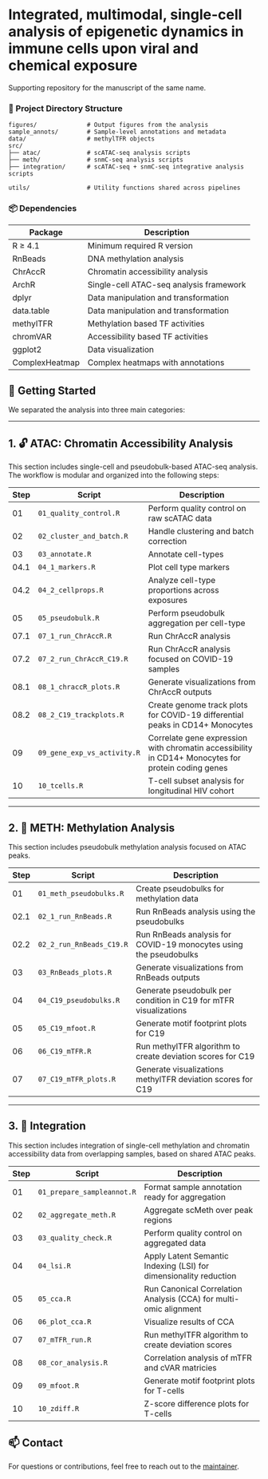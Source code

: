 # Integrated, multimodal, single-cell analysis of epigenetic dynamics in immune cells upon viral and chemical exposure

Supporting repository for the manuscript of the same name. 

### 📁 Project Directory Structure

```text
figures/              # Output figures from the analysis
sample_annots/        # Sample-level annotations and metadata
data/                 # methylTFR objects
src/
├── atac/             # scATAC-seq analysis scripts
├── meth/             # snmC-seq analysis scripts
├── integration/      # scATAC-seq + snmC-seq integrative analysis scripts

utils/                # Utility functions shared across pipelines
```

### 📦 Dependencies

| Package           | Description                                     |
|-------------------|-------------------------------------------------|
| R ≥ 4.1           | Minimum required R version                      |
| RnBeads           | DNA methylation analysis                        |
| ChrAccR           | Chromatin accessibility analysis                |
| ArchR             | Single-cell ATAC-seq analysis framework         |
| dplyr             | Data manipulation and transformation            |
| data.table        | Data manipulation and transformation            |
| methylTFR         | Methylation based TF activities                 |
| chromVAR         | Accessibility based TF activities                 |
| ggplot2           | Data visualization                              |
| ComplexHeatmap    | Complex heatmaps with annotations               |

## 🧬 Getting Started

We separated the analysis into three main categories:

---

## 1. 🔓 ATAC: Chromatin Accessibility Analysis

This section includes single-cell and pseudobulk-based ATAC-seq analysis. The workflow is modular and organized into the following steps:

| Step | Script                        | Description |
|------|-------------------------------|-------------|
| 01   | `01_quality_control.R`        | Perform quality control on raw scATAC data |
| 02   | `02_cluster_and_batch.R`      | Handle clustering and batch correction |
| 03   | `03_annotate.R`               | Annotate cell-types |
| 04.1 | `04_1_markers.R`              | Plot cell type markers  |
| 04.2 | `04_2_cellprops.R`            | Analyze cell-type proportions across exposures |
| 05   | `05_pseudobulk.R`             | Perform pseudobulk aggregation per cell-type |
| 07.1 | `07_1_run_ChrAccR.R`          | Run ChrAccR analysis |
| 07.2 | `07_2_run_ChrAccR_C19.R`      | Run ChrAccR analysis focused on COVID-19 samples |
| 08.1 | `08_1_chraccR_plots.R`        | Generate visualizations from ChrAccR outputs |
| 08.2 | `08_2_C19_trackplots.R`       | Create genome track plots for COVID-19 differential peaks in CD14+ Monocytes |
| 09   | `09_gene_exp_vs_activity.R`   | Correlate gene expression with chromatin accessibility in CD14+ Monocytes for protein coding genes|
| 10   | `10_tcells.R` | T-cell subset analysis for longitudinal HIV cohort |
---

## 2. 🧬 METH: Methylation Analysis

This section includes pseudobulk methylation analysis focused on ATAC peaks.

| Step | Script                        | Description |
|------|-------------------------------|-------------|
| 01   | `01_meth_pseudobulks.R`       | Create pseudobulks for methylation data |
| 02.1   | `02_1_run_RnBeads.R`        | Run RnBeads analysis using the pseudobulks |
| 02.2   | `02_2_run_RnBeads_C19.R`    | Run RnBeads analysis for COVID-19 monocytes using the pseudobulks |
| 03   | `03_RnBeads_plots.R`          | Generate visualizations from RnBeads outputs  |
| 04   | `04_C19_pseudobulks.R`        | Generate pseudobulk per condition in C19 for mTFR visualizations  |
| 05   | `05_C19_mfoot.R`              | Generate motif footprint plots for C19 |
| 06   | `06_C19_mTFR.R`               | Run methylTFR algorithm to create deviation scores for C19 |
| 07   | `07_C19_mTFR_plots.R`         | Generate visualizations methylTFR deviation scores for C19 |
---

## 3. 🧩 Integration

This section includes integration of single-cell methylation and chromatin accessibility data from overlapping samples, based on shared ATAC peaks.

| Step | Script                  | Description                                                   |
|------|-------------------------|---------------------------------------------------------------|
| 01   | `01_prepare_sampleannot.R` | Format sample annotation ready for aggregation               |
| 02   | `02_aggregate_meth.R`      | Aggregate scMeth over peak regions                           |
| 03   | `03_quality_check.R`       | Perform quality control on aggregated data                   |
| 04   | `04_lsi.R`                 | Apply Latent Semantic Indexing (LSI) for dimensionality reduction |
| 05   | `05_cca.R`                 | Run Canonical Correlation Analysis (CCA) for multi-omic alignment |
| 06   | `06_plot_cca.R`            | Visualize results of CCA                                     |
| 07   | `07_mTFR_run.R`            | Run methylTFR algorithm to create deviation scores           |
| 08   | `08_cor_analysis.R`        | Correlation analysis of mTFR and cVAR matricies              |
| 09  | `09_mfoot.R`                | Generate motif footprint plots for T-cells                    |
| 10 |`10_zdiff.R`                | Z-score difference plots for T-cells                    |
## 📫 Contact

For questions or contributions, feel free to reach out to the [maintainer](https://github.com/igunduz).
